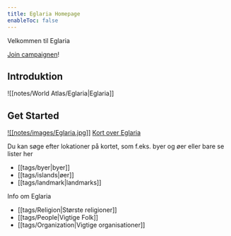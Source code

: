 ```yaml
---
title: Eglaria Homepage
enableToc: false
---
```


Velkommen til Eglaria

[Join campaignen](https://www.dndbeyond.com/campaigns/join/43337942351197806)! 
## Introduktion
![[notes/World Atlas/Eglaria|Eglaria]]
## Get Started
[![[notes/images/Eglaria.jpg]]](https://nordinmp.github.io/Eglaria/notes/images/Eglaria.jpg)
[Kort over Eglaria](https://nordinmp.github.io/Eglaria/notes/images/Eglaria.jpg)

Du kan søge efter lokationer på kortet, som f.eks. byer og øer
eller bare se lister her
- [[tags/byer|byer]]
- [[tags/islands|øer]]
- [[tags/landmark|landmarks]]

Info om Eglaria
-  [[tags/Religion|Største religioner]]
- [[tags/People|Vigtige Folk]]
- [[tags/Organization|Vigtige organisationer]]
